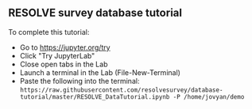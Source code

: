 ## RESOLVE survey database tutorial

To complete this tutorial:

 * Go to https://jupyter.org/try
 * Click "Try JupyterLab"
 * Close open tabs in the Lab
 * Launch a terminal in the Lab (File-New-Terminal)
 * Paste the following into the terminal:
  `https://raw.githubusercontent.com/resolvesurvey/database-tutorial/master/RESOLVE_DataTutorial.ipynb -P /home/jovyan/demo`
